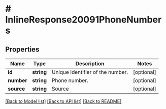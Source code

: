 # # InlineResponse20091PhoneNumbers

## Properties

Name | Type | Description | Notes
------------ | ------------- | ------------- | -------------
**id** | **string** | Unique Identifier of the number. | [optional] 
**number** | **string** | Phone number. | [optional] 
**source** | **string** | Source | [optional] 

[[Back to Model list]](../../README.md#documentation-for-models) [[Back to API list]](../../README.md#documentation-for-api-endpoints) [[Back to README]](../../README.md)



